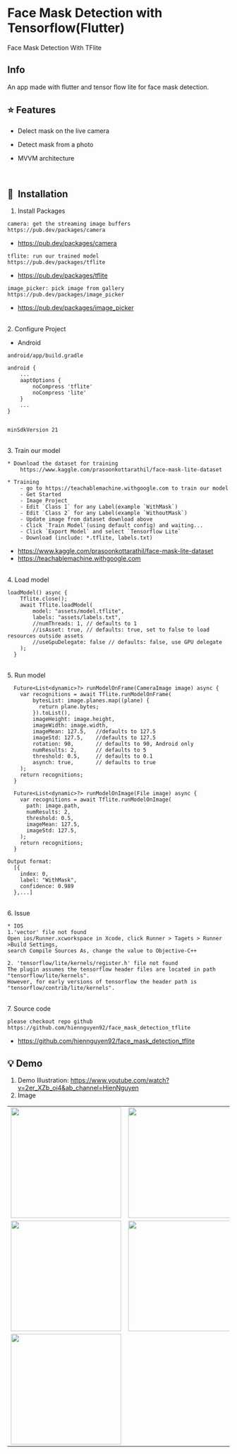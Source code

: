 # Face Mask Detection with Tensorflow(Flutter)

Face Mask Detection With TFlite

## Info

An app made with flutter and tensor flow lite for face mask detection.


## :star: Features

* Delect mask on the live camera
* Detect mask from a photo
* MVVM architecture

  <br>

## 🚀&nbsp; Installation

1. Install Packages
```
camera: get the streaming image buffers
https://pub.dev/packages/camera
```
  * <a href='https://pub.dev/packages/camera'>https://pub.dev/packages/camera</a>
```
tflite: run our trained model
https://pub.dev/packages/tflite
```
  * <a href='https://pub.dev/packages/tflite'>https://pub.dev/packages/tflite</a>
```
image_picker: pick image from gallery
https://pub.dev/packages/image_picker
```
  * <a href='https://pub.dev/packages/image_picker'>https://pub.dev/packages/image_picker</a>

  <br>
2. Configure Project

* Android
```
android/app/build.gradle

android {
    ...
    aaptOptions {
        noCompress 'tflite'
        noCompress 'lite'
    }
    ...
}


minSdkVersion 21
```
  <br>
3. Train our model

```
* Download the dataset for training
    https://www.kaggle.com/prasoonkottarathil/face-mask-lite-dataset

* Training
    - go to https://teachablemachine.withgoogle.com to train our model
    - Get Started
    - Image Project
    - Edit `Class 1` for any Label(example `WithMask`)
    - Edit `Class 2` for any Label(example `WithoutMask`)
    - Update image from dataset download above
    - Click `Train Model`(using default config) and waiting...
    - Click `Export Model` and select `Tensorflow Lite`
    - Download (include: *.tflite, labels.txt)
```
  * <a href='https://www.kaggle.com/prasoonkottarathil/face-mask-lite-dataset'>https://www.kaggle.com/prasoonkottarathil/face-mask-lite-dataset</a>
  * <a href='https://teachablemachine.withgoogle.com'>https://teachablemachine.withgoogle.com</a>

  <br>
4. Load model

```
loadModel() async {
    Tflite.close();
    await Tflite.loadModel(
        model: "assets/model.tflite", 
        labels: "assets/labels.txt",
        //numThreads: 1, // defaults to 1
        //isAsset: true, // defaults: true, set to false to load resources outside assets
        //useGpuDelegate: false // defaults: false, use GPU delegate
    );
  }
```
  <br>
5. Run model

```
  Future<List<dynamic>?> runModelOnFrame(CameraImage image) async {
    var recognitions = await Tflite.runModelOnFrame(
        bytesList: image.planes.map((plane) {
          return plane.bytes;
        }).toList(),
        imageHeight: image.height,
        imageWidth: image.width,
        imageMean: 127.5,   //defaults to 127.5
        imageStd: 127.5,    //defaults to 127.5
        rotation: 90,       // defaults to 90, Android only
        numResults: 2,      // defaults to 5
        threshold: 0.5,     // defaults to 0.1
        asynch: true,       // defaults to true
    );      
    return recognitions;
  }
```
```
  Future<List<dynamic>?> runModelOnImage(File image) async {
    var recognitions = await Tflite.runModelOnImage(
      path: image.path,
      numResults: 2,
      threshold: 0.5,
      imageMean: 127.5,
      imageStd: 127.5,
    );
    return recognitions;
  }
```
```
Output format:
  [{
    index: 0,
    label: "WithMask",
    confidence: 0.989
  },...]
```
  <br>
6. Issue

```
* IOS
1.'vector' file not found
Open ios/Runner.xcworkspace in Xcode, click Runner > Tagets > Runner >Build Settings, 
search Compile Sources As, change the value to Objective-C++

2. 'tensorflow/lite/kernels/register.h' file not found
The plugin assumes the tensorflow header files are located in path "tensorflow/lite/kernels".
However, for early versions of tensorflow the header path is "tensorflow/contrib/lite/kernels".
```
  <br>
7. Source code

```
please checkout repo github
https://github.com/hiennguyen92/face_mask_detection_tflite
```
  * <a href='https://github.com/hiennguyen92/face_mask_detection_tflite'>https://github.com/hiennguyen92/face_mask_detection_tflite</a>
## :bulb: Demo

1. Demo Illustration: https://www.youtube.com/watch?v=2er_XZb_oi4&ab_channel=HienNguyen
2. Image
<table>
  <tr>
    <td><img src="https://raw.githubusercontent.com/hiennguyen92/face_mask_detection_tflite/master/images/image1.jpg" width="250"></td>
    <td><img src="https://raw.githubusercontent.com/hiennguyen92/face_mask_detection_tflite/master/images/image2.jpg" width="250"></td>
  </tr>
  <tr>
    <td><img src="https://raw.githubusercontent.com/hiennguyen92/face_mask_detection_tflite/master/images/image3.jpg" width="250"></td>
    <td><img src="https://raw.githubusercontent.com/hiennguyen92/face_mask_detection_tflite/master/images/image4.jpg" width="250"></td>
  </tr>
  <tr>
    <td><img src="https://raw.githubusercontent.com/hiennguyen92/face_mask_detection_tflite/master/images/image5.jpg" width="250"></td>
    <td></td>
  </tr>
 </table>